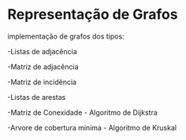 # Representação de Grafos

implementação de grafos dos tipos:  
 
 -Listas de adjacência  
 
 -Matriz de adjacência  
 
 -Matriz de incidência  
 
 -Listas de arestas
 
 -Matriz de Conexidade - Algoritmo de Dijkstra
 
 -Arvore de cobertura minima - Algoritmo de Kruskal
